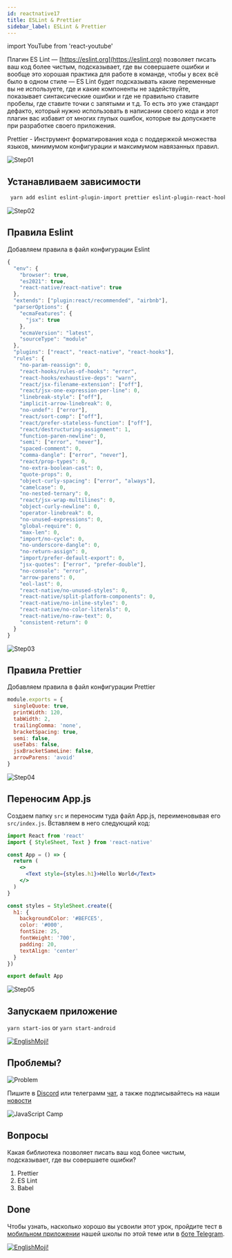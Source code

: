 ```yaml
---
id: reactnative17
title: ESLint & Prettier
sidebar_label: ESLint & Prettier
---
```


import YouTube from 'react-youtube'

Плагин ES Lint — [https://eslint.org](https://eslint.org) позволяет писать ваш код более чистым, подсказывает, где вы совершаете ошибки и вообще это хорошая практика для работе в команде, чтобы у всех всё было в одном стиле — ES Lint будет подсказывать какие переменные вы не используете, где и какие компоненты не задействуйте, показывает синтаксические ошибки и где не правильно ставите пробелы, где ставите точки с запятыми и т.д. То есть это уже стандарт дефакто, который нужно использовать в написании своего кода и этот плагин вас избавит от многих глупых ошибок, которые вы допускаете при разработке своего приложения.

Prettier - Инструмент форматирования кода c поддержкой множества языков, минимумом конфигурации и максимумом навязанных правил.

<YouTube videoId='noQ0JGVC6SA' />

![Step01](/img/steps/01.png)

## Устанавливаем зависимости

```bash
 yarn add eslint eslint-plugin-import prettier eslint-plugin-react-hooks --dev
```

![Step02](/img/steps/02.png)

## Правила Eslint

Добавляем правила в файл конфигурации Eslint

```jsx title=".eslintrc.json"
{
  "env": {
    "browser": true,
    "es2021": true,
    "react-native/react-native": true
  },
  "extends": ["plugin:react/recommended", "airbnb"],
  "parserOptions": {
    "ecmaFeatures": {
      "jsx": true
    },
    "ecmaVersion": "latest",
    "sourceType": "module"
  },
  "plugins": ["react", "react-native", "react-hooks"],
  "rules": {
    "no-param-reassign": 0,
    "react-hooks/rules-of-hooks": "error",
    "react-hooks/exhaustive-deps": "warn",
    "react/jsx-filename-extension": ["off"],
    "react/jsx-one-expression-per-line": 0,
    "linebreak-style": ["off"],
    "implicit-arrow-linebreak": 0,
    "no-undef": ["error"],
    "react/sort-comp": ["off"],
    "react/prefer-stateless-function": ["off"],
    "react/destructuring-assignment": 1,
    "function-paren-newline": 0,
    "semi": ["error", "never"],
    "spaced-comment": 0,
    "comma-dangle": ["error", "never"],
    "react/prop-types": 0,
    "no-extra-boolean-cast": 0,
    "quote-props": 0,
    "object-curly-spacing": ["error", "always"],
    "camelcase": 0,
    "no-nested-ternary": 0,
    "react/jsx-wrap-multilines": 0,
    "object-curly-newline": 0,
    "operator-linebreak": 0,
    "no-unused-expressions": 0,
    "global-require": 0,
    "max-len": 0,
    "import/no-cycle": 0,
    "no-underscore-dangle": 0,
    "no-return-assign": 0,
    "import/prefer-default-export": 0,
    "jsx-quotes": ["error", "prefer-double"],
    "no-console": "error",
    "arrow-parens": 0,
    "eol-last": 0,
    "react-native/no-unused-styles": 0,
    "react-native/split-platform-components": 0,
    "react-native/no-inline-styles": 0,
    "react-native/no-color-literals": 0,
    "react-native/no-raw-text": 0,
    "consistent-return": 0
  }
}

```

![Step03](/img/steps/03.png)

## Правила Prettier

Добавляем правила в файл конфигурации Prettier

```jsx title=".prettierrc.js"
module.exports = {
  singleQuote: true,
  printWidth: 120,
  tabWidth: 2,
  trailingComma: 'none',
  bracketSpacing: true,
  semi: false,
  useTabs: false,
  jsxBracketSameLine: false,
  arrowParens: 'avoid'
}
```

![Step04](/img/steps/04.png)
## Переносим App.js

Создаем папку `src` и переносим туда файл App.js, переименовывая его `src/index.js`. Вставляем в него следующий код:

```jsx title="src/index.js"
import React from 'react'
import { StyleSheet, Text } from 'react-native'

const App = () => {
  return (
    <>
      <Text style={styles.h1}>Hello World</Text>
    </>
  )
}

const styles = StyleSheet.create({
  h1: {
    backgroundColor: '#BEFCE5',
    color: '#000',
    fontSize: 25,
    fontWeight: '700',
    padding: 20,
    textAlign: 'center'
  }
})

export default App
```

![Step05](/img/steps/05.png)
## Запускаем приложение

`yarn start-ios` or `yarn start-android`

[![EnglishMoji!](/img/logo/englishmoji.png)](https://apps.apple.com/kz/app/englishmoji/id6450254885)

## Проблемы?

![Problem](https://media.giphy.com/media/xTiTnGeUsWOEwsGoG4/giphy.gif)

Пишите в [Discord](https://discord.gg/6GDAfXn) или телеграмм [чат](https://t.me/jscampapp), а также подписывайтесь на наши [новости](https://t.me/javascriptapp)

![JavaScript Camp](/img/bandlink.png)

## Вопросы

Какая библиотека позволяет писать ваш код более чистым, подсказывает, где вы совершаете ошибки?

1. Prettier
2. ES Lint
3. Babel

## Done 

Чтобы узнать, насколько хорошо вы усвоили этот урок, пройдите тест в [мобильном приложении](http://onelink.to/njhc95) нашей школы по этой теме или в [боте Telegram](https://t.me/javascriptcamp_bot).

[![EnglishMoji!](/img/logo/englishmoji.png)](https://apps.apple.com/kz/app/englishmoji/id6450254885)

